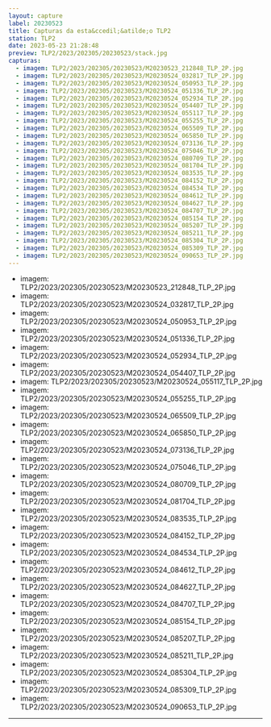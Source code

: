 ```yaml
---
layout: capture
label: 20230523
title: Capturas da esta&ccedil;&atilde;o TLP2
station: TLP2
date: 2023-05-23 21:28:48
preview: TLP2/2023/202305/20230523/stack.jpg
capturas:
  - imagem: TLP2/2023/202305/20230523/M20230523_212848_TLP_2P.jpg
  - imagem: TLP2/2023/202305/20230523/M20230524_032817_TLP_2P.jpg
  - imagem: TLP2/2023/202305/20230523/M20230524_050953_TLP_2P.jpg
  - imagem: TLP2/2023/202305/20230523/M20230524_051336_TLP_2P.jpg
  - imagem: TLP2/2023/202305/20230523/M20230524_052934_TLP_2P.jpg
  - imagem: TLP2/2023/202305/20230523/M20230524_054407_TLP_2P.jpg
  - imagem: TLP2/2023/202305/20230523/M20230524_055117_TLP_2P.jpg
  - imagem: TLP2/2023/202305/20230523/M20230524_055255_TLP_2P.jpg
  - imagem: TLP2/2023/202305/20230523/M20230524_065509_TLP_2P.jpg
  - imagem: TLP2/2023/202305/20230523/M20230524_065850_TLP_2P.jpg
  - imagem: TLP2/2023/202305/20230523/M20230524_073136_TLP_2P.jpg
  - imagem: TLP2/2023/202305/20230523/M20230524_075046_TLP_2P.jpg
  - imagem: TLP2/2023/202305/20230523/M20230524_080709_TLP_2P.jpg
  - imagem: TLP2/2023/202305/20230523/M20230524_081704_TLP_2P.jpg
  - imagem: TLP2/2023/202305/20230523/M20230524_083535_TLP_2P.jpg
  - imagem: TLP2/2023/202305/20230523/M20230524_084152_TLP_2P.jpg
  - imagem: TLP2/2023/202305/20230523/M20230524_084534_TLP_2P.jpg
  - imagem: TLP2/2023/202305/20230523/M20230524_084612_TLP_2P.jpg
  - imagem: TLP2/2023/202305/20230523/M20230524_084627_TLP_2P.jpg
  - imagem: TLP2/2023/202305/20230523/M20230524_084707_TLP_2P.jpg
  - imagem: TLP2/2023/202305/20230523/M20230524_085154_TLP_2P.jpg
  - imagem: TLP2/2023/202305/20230523/M20230524_085207_TLP_2P.jpg
  - imagem: TLP2/2023/202305/20230523/M20230524_085211_TLP_2P.jpg
  - imagem: TLP2/2023/202305/20230523/M20230524_085304_TLP_2P.jpg
  - imagem: TLP2/2023/202305/20230523/M20230524_085309_TLP_2P.jpg
  - imagem: TLP2/2023/202305/20230523/M20230524_090653_TLP_2P.jpg
---
```

  - imagem: TLP2/2023/202305/20230523/M20230523_212848_TLP_2P.jpg
  - imagem: TLP2/2023/202305/20230523/M20230524_032817_TLP_2P.jpg
  - imagem: TLP2/2023/202305/20230523/M20230524_050953_TLP_2P.jpg
  - imagem: TLP2/2023/202305/20230523/M20230524_051336_TLP_2P.jpg
  - imagem: TLP2/2023/202305/20230523/M20230524_052934_TLP_2P.jpg
  - imagem: TLP2/2023/202305/20230523/M20230524_054407_TLP_2P.jpg
  - imagem: TLP2/2023/202305/20230523/M20230524_055117_TLP_2P.jpg
  - imagem: TLP2/2023/202305/20230523/M20230524_055255_TLP_2P.jpg
  - imagem: TLP2/2023/202305/20230523/M20230524_065509_TLP_2P.jpg
  - imagem: TLP2/2023/202305/20230523/M20230524_065850_TLP_2P.jpg
  - imagem: TLP2/2023/202305/20230523/M20230524_073136_TLP_2P.jpg
  - imagem: TLP2/2023/202305/20230523/M20230524_075046_TLP_2P.jpg
  - imagem: TLP2/2023/202305/20230523/M20230524_080709_TLP_2P.jpg
  - imagem: TLP2/2023/202305/20230523/M20230524_081704_TLP_2P.jpg
  - imagem: TLP2/2023/202305/20230523/M20230524_083535_TLP_2P.jpg
  - imagem: TLP2/2023/202305/20230523/M20230524_084152_TLP_2P.jpg
  - imagem: TLP2/2023/202305/20230523/M20230524_084534_TLP_2P.jpg
  - imagem: TLP2/2023/202305/20230523/M20230524_084612_TLP_2P.jpg
  - imagem: TLP2/2023/202305/20230523/M20230524_084627_TLP_2P.jpg
  - imagem: TLP2/2023/202305/20230523/M20230524_084707_TLP_2P.jpg
  - imagem: TLP2/2023/202305/20230523/M20230524_085154_TLP_2P.jpg
  - imagem: TLP2/2023/202305/20230523/M20230524_085207_TLP_2P.jpg
  - imagem: TLP2/2023/202305/20230523/M20230524_085211_TLP_2P.jpg
  - imagem: TLP2/2023/202305/20230523/M20230524_085304_TLP_2P.jpg
  - imagem: TLP2/2023/202305/20230523/M20230524_085309_TLP_2P.jpg
  - imagem: TLP2/2023/202305/20230523/M20230524_090653_TLP_2P.jpg
---
